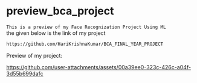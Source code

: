 # preview_bca_project <br>
`This is a preview of my Face Recognization Project Using ML`<br>
the given below is the link of my project 


```bash
https://github.com/HariKrishnaKumar/BCA_FINAL_YEAR_PROJECT
```
Preview of my project:


https://github.com/user-attachments/assets/00a39ee0-323c-426c-a04f-3d55b699dafc

